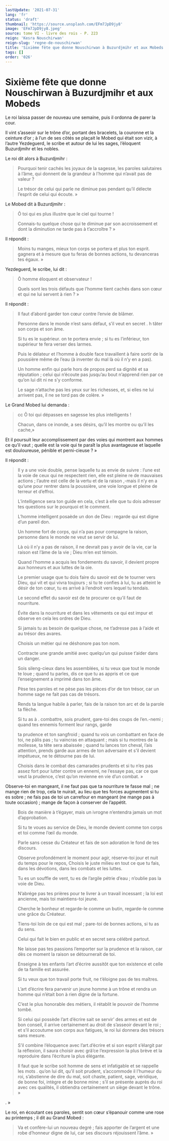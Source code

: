 ```yaml
---
lastUpdate: '2021-07-31'
lang: 'fr'
status: 'draft'
thumbnail: 'https://source.unsplash.com/EFm7JpD9jy8'
image: 'EFm7JpD9jy8.jpeg'
source: tome VI - livre des rois - P. 223
reign: 'Kesra Nouschirwan'
reign-slug: 'regne-de-nouschirwan'
title: 'Sixième fête que donne Nouschirwan à Buzurdjmihr et aux Mobeds | Le Livre des Rois | Shâhnâmeh'
tags: []
order: '026'
---
```


<!-- LTeX: language=fr -->

# Sixième fête que donne Nouschirwan à Buzurdjmihr et aux Mobeds

Le roi laissa passer de nouveau une semaine, puis il ordonna de parer la cour.

Il vint s’asseoir sur le trône d’or, portant des bracelets, la couronne et la ceinture d’or ; à l’un de ses côtés se plaçait le Mobed qui était son vizir, à l’autre Yezdeguerd, le scribe et autour de lui les sages, l’éloquent Buzurdjmihr et les nobles.

Le roi dit alors à Buzurdjmihr :

> Pourquoi tenir cachés les joyaux de la sagesse, les paroles salutaires à l’âme, qui donnent de la grandeur à l’homme qui n’avait pas de valeur ?
>
> Le trésor de celui qui parle ne diminue pas pendant qu’il délecte l’esprit de celui qui écoute. »

Le Mobed dit à Buzurdjmihr :

> Ô toi qui es plus illustre que le ciel qui tourne !
>
> Connais-tu quelque chose qui te diminue par son accroissement et dont la diminution ne tarde pas à t’accroître ? »

Il répondit :

> Moins tu manges, mieux ton corps se portera et plus ton esprit. gagnera et à mesure que tu feras de bonnes actions, tu devanceras tes égaux. »

Yezdeguerd, le scribe, lui dit :

> Ô homme éloquent et observateur !
>
> Quels sont les trois défauts que l’homme tient cachés dans son cœur et qui ne lui servent à rien ? »

Il répondit :

> Il faut d’abord garder ton cœur contre l’envie de blâmer.
>
> Personne dans le monde n’est sans défaut, s’il veut en secret . h tâter son corps et son âme.
>
> Si tu es le supérieur. on te portera envie ; si tu es l’inférieur, ton supérieur te fera verser des larmes.
>
> Puis le délateur et l’homme à double face travaillent à faire sortir de la poussière même de l’eau (à inventer du mal là où il n’y en a pas).
>
> Un homme enfin qui parle hors de propos perd sa dignité et sa réputation ; celui qui n’écoute pas jusqu’au bout n’apprend rien par ce qu’on lui dit ni ne s’y conforme.
>
> Le sage n’attache pas les yeux sur les richesses, et, si elles ne lui arrivent pas, il ne se tord pas de colère. »

Le Grand Mobed lui demanda :

> cc Ô toi qui dépasses en sagesse les plus intelligents !
>
> Chacun, dans ce inonde, a ses désirs, qu’il les montre ou qu’il les cache,»

Et il poursuit leur accomplissement par des voies qui montrent aux hommes ce qu’il vaut ; quelle est la voie qui te paraît la plus avantageuse et laquelle est douloureuse, pénible et perni-cieuse ? »

Il répondit :

> Il y a une voie double, pense laquelle tu as envie de suivre : l’une est la voie de ceux qui ne respectent rien, elle est pleine re de mauvaises actions ; l’autre est celle de la vertu et de la raison ,-mais il n’y en a qu’une pour rentrer dans la poussière, une voie longue et pleine de terreur et d’effroi.
>
> L’intelligence sera ton guide en cela, c’est à elle que tu dois adresser tes questions sur le pourquoi et le comment.
>
> L’homme intelligent posaède un don de Dieu : regarde qui est digne d’un pareil don.
>
> Un homme fort de corps, qui n’a pas pour compagne la raison, personne dans le monde ne veut se servir de lui.
>
> Là où il n’y a pas de raison, il ne devrait pas y avoir de la vie, car la raison est l’âme de la vie ; Dieu m’en est témoin.
>
> Quand l’homme a acquis les fondements du savoir, il devient propre aux honneurs et aux luttes de la oie.
>
> Le premier usage que tu dois faire du savoir est de te tourner vers Dieu, qui vit et qui vivra toujours ; si tu te confies à lui, tu as atteint le désir de ton cœur, tu es arrivé à l’endroit vers lequel tu tendais.
>
> Le second effet du savoir est de te procurer ce qu’il faut de nourriture.
>
> Évite dans la nourriture et dans les vêtements ce qui est impur et observe en cela les ordres de Dieu.
>
> Si jamais tu as besoin de quelque chose, ne t’adresse pas à l’aide et au trésor des avares.
>
> Choisis un métier qui ne déshonore pas ton nom.
>
> Contracte une grande amitié avec quelqu’un qui puisse t’aider dans un danger.
>
> Sois sileng-cieux dans les assemblées, si tu veux que tout le monde te loue ; quand tu parles, dis ce que tu as appris et ce que l’enseignement a imprimé dans ton âme.
>
> Pèse tes paroles et ne pèse pas les pièces d’or de ton trésor, car un homme sage ne fait pas cas de trésors.
>
> Rends ta langue habile à parler, fais de la raison ton arc et de la parole ta flèche.
>
> Si tu as à . combattre, sois prudent, gare-toi des coups de l’en.-nemi ; quand tes ennemis forment leur rangs, garde
>
> ta prudence et ton sangfroid ; quand tu vois un combattant en face de toi, ne pâlis pas ; tu vaincras en attaquant ; mais si tu montres de la mollesse, ta tête sera abaissée ; quand tu lances ton cheval, l’ais attention, prends garde aux armes de ton adversaire et s’il devient impétueux, ne te détourne pas de lui.
>
> Choisis dans le combat des camarades prudents et si tu n’es pas assez fort pour lutter contre un ennemi, ne l’essaye pas, car ce que veut la prudence, c’est qu’on revienne en vie d’un combat. »

Observe-toi en mangeant, il ne faut pas que ta nourriture te fasse mal ; ne mange rien de trop, cela te nuirait, au lieu que tes forces augmentent si tu es sobre ; ne fais pas de toi un carrefour en mangeant (ne mange pas à toute occasion) ; mange de façon à conserver de l’appétit.
>
> Bois de manière à t’égayer, mais un ivrogne n’entendra jamais un mot d’approbation.
>
> Si tu te voues au service de Dieu, le monde devient comme ton corps et toi comme l’œil du monde.
>
> Parle sans cesse du Créateur et fais de son adoration le fond de tes discours.
>
> Observe profondément le moment pour agir, réserve-toi jour et nuit du temps pour le repos, Choisis le juste milieu en tout ce que tu fais, dans les dévotions, dans les combats et les luttes.
>
> Tu es un souffle de vent, tu es de l’argile pétrie d’eau ; n’oublie pas la voie de Dieu.
>
> N’abrége pas tes prières pour te livrer à un travail incessant ; la loi est ancienne, mais toi maintiens-toi jeune.
>
> Cherche le bonheur et regarde-le comme un butin, regarde-le comme une grâce du Créateur.
>
> Tiens-toi loin de ce qui est mal ; pare-toi de bonnes actions, si tu as du sens.
>
> Celui qui fait le bien en public et en secret sera célébré partout.
>
> Ne laisse pas tes passions l’emporter sur la prudence et la raison, car dès ce moment la raison se détournerait de toi.
>
> Enseigne à tes enfants l’art d’écrire aussitôt que ton existence et celle de ta famille est assurée.
>
> Si tu veux que ton travail porte fruit, ne t’éloigne pas de tes maîtres.
>
> L’art d’écrire fera parvenir un jeune homme à un trône et rendra un homme qui n’était bon à rien digne de la fortune.
>
> C’est le plus honorable des métiers, il rétablit le pouvoir de l’homme tombé.
>
> Si celui qui possède l’art d’écrire sait se servir’ des armes et est de bon conseil, il arrive certainement au droit de s’asseoir devant le roi ; et s’il accoutume son corps aux fatigues, le roi lui donnera des trésors sans mesure.
>
> S’il combine l’éloquence avec l’art.d’écrire et si son esprit s’élargit par la réflexion, il saura choisir avec grâ’ce l’expression la plus brève et la reproduire dans l’écriture la plus élégante.
>
> Il faut que le scribe soit homme de sens et infatigable et se rappelle les mots . qu’on lui dit, qu’il soit prudent, s’accommode il l’humeur du roi, s’abstienne de dire du mal, soit chaste, patient, sage, véridique, de bonne foi, intègre et de bonne mine ; s’il se présente auprès du roi avec ces qualités, il obtiendra certainement un siège devant le trône. »

. »

Le roi, en écoutant ces paroles, sentit son cœur s’épanouir comme une rose au printemps ; il dit au Grand Mobed :

> Va et confère-lui un nouveau degré ; fais apporter de l’argent et une robe d’honneur digne de lui, car ses discours réjouissent l’âme. »
